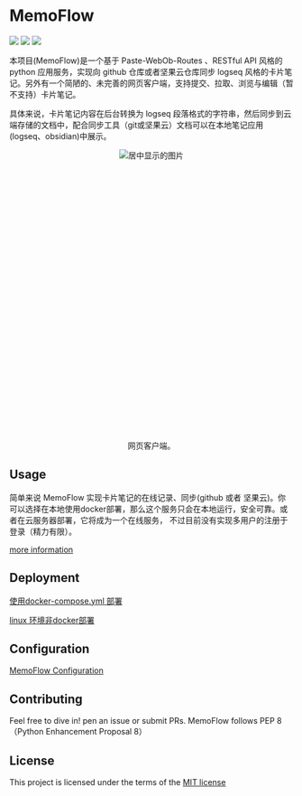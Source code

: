# MemoFlow
<p align="left">
    <img src='https://img.shields.io/badge/language-python3.9-green'>
    <img src='https://img.shields.io/badge/Docker-Yes-brightgreen'>
    <img src='https://img.shields.io/badge/OpenStack-Architecture-orange'>
</p>
本项目(MemoFlow)是一个基于 Paste-WebOb-Routes 、RESTful API 风格的 python 应用服务，实现向 github 仓库或者坚果云仓库同步 logseq 风格的卡片笔记。另外有一个简陋的、未完善的网页客户端，支持提交、拉取、浏览与编辑（暂不支持）卡片笔记。

具体来说，卡片笔记内容在后台转换为 logseq 段落格式的字符串，然后同步到云端存储的文档中，配合同步工具（git或坚果云）文档可以在本地笔记应用(logseq、obsidian)中展示。

<div style="text-align: center; height: 500px; margin: auto;">
  <img src="https://qyzhizi.cn/img/202307202132935.png" alt="居中显示的图片">
</div>
<div style="text-align: center;">
  <p>网页客户端。</p>
</div>

## Usage
简单来说 MemoFlow 实现卡片笔记的在线记录、同步(github 或者 坚果云)。你可以选择在本地使用docker部署，那么这个服务只会在本地运行，安全可靠。或者在云服务器部署，它将成为一个在线服务，
不过目前没有实现多用户的注册于登录（精力有限）。

[more information](./docs/usage.md)

## Deployment
[使用docker-compose.yml 部署](./docs/docker_deployment_approach.md)

[linux 环境非docker部署](./docs/linux_deployment_approach.md)

## Configuration
[MemoFlow Configuration](./docs/memoflow_configuration.md)


## Contributing
Feel free to dive in! pen an issue or submit PRs.
MemoFlow follows PEP 8（Python Enhancement Proposal 8）

## License
This project is licensed under the terms of the [MIT license](./LICENSE)

